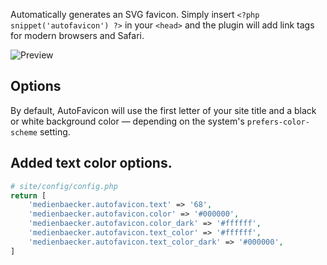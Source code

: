 Automatically generates an SVG favicon. Simply insert `<?php snippet('autofavicon') ?>` in your `<head>` and the plugin will add link tags for modern browsers and Safari.

![Preview](https://user-images.githubusercontent.com/7975568/90232430-f808d380-de1c-11ea-8e02-164142d19e1d.gif)

## Options

By default, AutoFavicon will use the first letter of your site title and a black or white background color — depending on the system's `prefers-color-scheme` setting.


## Added text color options.

```php
# site/config/config.php
return [
	'medienbaecker.autofavicon.text' => '68',
	'medienbaecker.autofavicon.color' => '#000000',
	'medienbaecker.autofavicon.color_dark' => '#ffffff',
  	'medienbaecker.autofavicon.text_color' => '#ffffff',
	'medienbaecker.autofavicon.text_color_dark' => '#000000',
]
```
